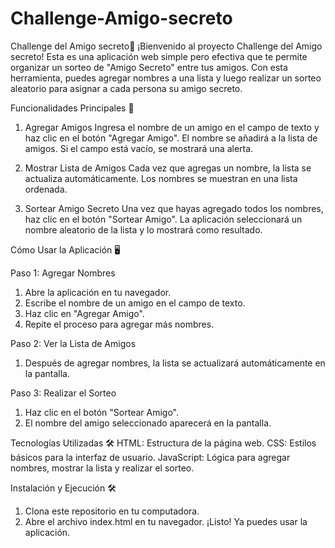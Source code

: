 # Challenge-Amigo-secreto
Challenge del Amigo secreto🎁
¡Bienvenido al proyecto Challenge del Amigo secreto! Esta es una aplicación web simple pero efectiva que te permite organizar un sorteo de "Amigo Secreto" entre tus amigos. Con esta herramienta, puedes agregar nombres a una lista y luego realizar un sorteo aleatorio para asignar a cada persona su amigo secreto.

Funcionalidades Principales 🚀

1. Agregar Amigos
  Ingresa el nombre de un amigo en el campo de texto y haz clic en el botón "Agregar Amigo".
  El nombre se añadirá a la lista de amigos.
  Si el campo está vacío, se mostrará una alerta.

2. Mostrar Lista de Amigos
  Cada vez que agregas un nombre, la lista se actualiza automáticamente.
  Los nombres se muestran en una lista ordenada.

3. Sortear Amigo Secreto
  Una vez que hayas agregado todos los nombres, haz clic en el botón "Sortear Amigo".
  La aplicación seleccionará un nombre aleatorio de la lista y lo mostrará como resultado.

Cómo Usar la Aplicación 🖥️

Paso 1: Agregar Nombres
  1. Abre la aplicación en tu navegador.
  2. Escribe el nombre de un amigo en el campo de texto.
  3. Haz clic en "Agregar Amigo".
  4. Repite el proceso para agregar más nombres.

Paso 2: Ver la Lista de Amigos
  1. Después de agregar nombres, la lista se actualizará automáticamente en la pantalla.

Paso 3: Realizar el Sorteo
  1. Haz clic en el botón "Sortear Amigo".
  2. El nombre del amigo seleccionado aparecerá en la pantalla.

Tecnologías Utilizadas 🛠️
  HTML: Estructura de la página web.
  CSS: Estilos básicos para la interfaz de usuario.
  JavaScript: Lógica para agregar nombres, mostrar la lista y realizar el sorteo.

Instalación y Ejecución 🛠️
  1. Clona este repositorio en tu computadora.
  2. Abre el archivo index.html en tu navegador.
  ¡Listo! Ya puedes usar la aplicación.
